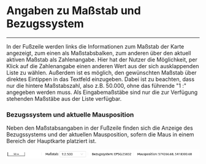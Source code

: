# Angaben zu Maßstab und Bezugssystem
***

In der Fußzeile werden links die Informationen zum Maßstab der Karte angezeigt, zum einen als Maßstabsbalken, zum anderen über den aktuell aktiven Maßstab als Zahlenangabe. Hier hat der Nutzer die Möglichkeit, per Klick auf die Zahlenangabe einen anderen Wert aus der sich ausklappenden Liste zu wählen. Außerdem ist es möglich, den gewünschten Maßstab über direktes Eintippen in das Textfeld einzugeben. Dabei ist zu beachten, dass nur die hintere Maßstabszahl, also z.B. 50.000, ohne das führende "1 :" angegeben werden muss. Als Eingabemaßstäbe sind nur die zur Verfügung stehenden Maßstäbe aus der Liste verfügbar.

### Bezugssystem und aktuelle Mausposition

Neben den Maßstabsangaben in der Fußzeile finden sich die Anzeige des Bezugssystems und der aktuellen Mausposition, sofern die Maus in einem Bereich der Hauptkarte platziert ist.

![gis-client](/img/scalebar.png)
